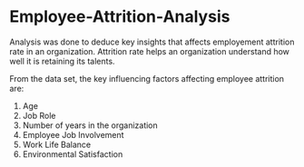 # Employee-Attrition-Analysis

Analysis was done to deduce key insights that affects employement attrition rate in an organization. Attrition rate helps an organization understand how well it is retaining its talents.

From the data set, the key influencing factors affecting employee attrition are:

1) Age
2) Job Role
3) Number of years in the organization
4) Employee Job Involvement
5) Work Life Balance
6) Environmental Satisfaction
